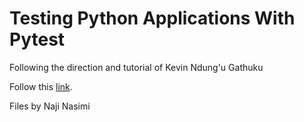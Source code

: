 # Testing Python Applications With Pytest

Following the direction and tutorial of Kevin Ndung'u Gathuku

Follow this [link](https://semaphoreci.com/community/tutorials/testing-python-applications-with-pytest).

Files by Naji Nasimi